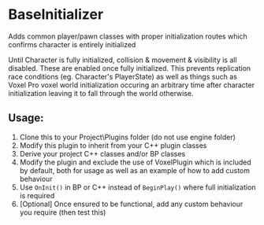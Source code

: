 # BaseInitializer

Adds common player/pawn classes with proper initialization routes which confirms character is entirely initialized

Until Character is fully initialized, collision & movement & visibility is all disabled. These are enabled once fully initialized. This prevents replication race conditions (eg. Character's PlayerState) as well as things such as Voxel Pro voxel world initialization occuring an arbitrary time after character initialization leaving it to fall through the world otherwise.

## Usage: 
1. Clone this to your Project\Plugins folder (do not use engine folder)
1. Modify this plugin to inherit from your C++ plugin classes
1. Derive your project C++ classes and/or BP classes
1. Modify the plugin and exclude the use of VoxelPlugin which is included by default, both for usage as well as an example of how to add custom behaviour
1. Use `OnInit()` in BP or C++ instead of `BeginPlay()` where full initialization is required
1. [Optional] Once ensured to be functional, add any custom behaviour you require (then test this)
